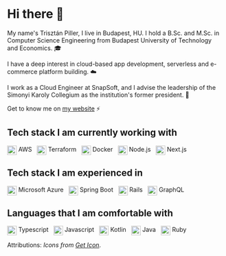 # Hi there 👋

My name's Trisztán Piller, I live in Budapest, HU. I hold a B.Sc. and M.Sc. in Computer Science Engineering from Budapest University of Technology and Economics. 🎓

I have a deep interest in cloud-based app development, serverless and e-commerce platform building. ☁️

I work as a Cloud Engineer at SnapSoft, and I advise the leadership of the Simonyi Karoly Collegium as the institution's former president. 💼

Get to know me on [my website](https://trisz.hu/) ⚡


## Tech stack I am currently working with

<a href="https://aws.amazon.com/" target="_blank"><img src="https://github.com/get-icon/geticon/raw/master/icons/aws.svg"
      alt="AWS" align=top width="22px" height="22px" /></a><span>&nbsp;AWS&nbsp;&nbsp;</span>
<a href="https://www.terraform.io/" target="_blank"><img src="https://github.com/get-icon/geticon/raw/master/icons/terraform.svg"
      alt="Terraform" align=top width="22px" height="22px" /></a><span>&nbsp;Terraform&nbsp;&nbsp;</span>
<a href="https://www.docker.com/" target="_blank"><img src="https://github.com/get-icon/geticon/raw/master/icons/docker-icon.svg"
      alt="Docker" align=top width="22px" height="22px" /></a><span>&nbsp;Docker&nbsp;&nbsp;</span>
<a href="https://nodejs.org/" target="_blank"><img src="https://github.com/get-icon/geticon/raw/master/icons/nodejs-icon.svg"
      alt="Node.js" align=top width="22px" height="22px" /></a><span>&nbsp;Node.js&nbsp;&nbsp;</span>
<a href="https://nextjs.org/" target="_blank"><img src="https://github.com/get-icon/geticon/raw/master/icons/nextjs.svg"
      alt="Next.js" align=top width="22px" height="22px" /></a><span>&nbsp;Next.js&nbsp;&nbsp;</span>


## Tech stack I am experienced in

<a href="https://azure.microsoft.com/" target="_blank"><img src="https://github.com/get-icon/geticon/raw/master/icons/azure-icon.svg"
      alt="Microsoft Azure" align=top width="22px" height="22px" /></a><span>&nbsp;Microsoft Azure&nbsp;&nbsp;</span>
<a href="https://spring.io/projects/spring-boot" target="_blank"><img src="https://github.com/get-icon/geticon/raw/master/icons/spring.svg"
      alt="Spring Boot" align=top width="22px" height="22px" /></a><span>&nbsp;Spring Boot&nbsp;&nbsp;</span>
<a href="https://rubyonrails.org/" target="_blank"><img src="https://github.com/get-icon/geticon/raw/master/icons/rails.svg"
      alt="Rails" align=top width="22px" height="22px" /></a><span>&nbsp;Rails&nbsp;&nbsp;</span>
<a href="https://graphql.org/" target="_blank"><img src="https://github.com/get-icon/geticon/raw/master/icons/graphql.svg"
      alt="GraphQL" align=top width="22px" height="22px" /></a><span>&nbsp;GraphQL&nbsp;&nbsp;</span>


## Languages that I am comfortable with

<a href="https://www.typescriptlang.org/" target="_blank"><img src="https://github.com/get-icon/geticon/raw/master/icons/typescript-icon.svg"
      alt="Typescript" align=top width="22px" height="22px" /></a><span>&nbsp;Typescript&nbsp;&nbsp;</span>
<a href="https://www.javascript.com/" target="_blank"><img src="https://github.com/get-icon/geticon/raw/master/icons/javascript.svg"
      alt="Javascript" align=top width="22px" height="22px" /></a><span>&nbsp;Javascript&nbsp;&nbsp;</span>
<a href="https://kotlinlang.org/" target="_blank"><img src="https://github.com/get-icon/geticon/raw/master/icons/kotlin.svg"
      alt="Kotlin" align=top width="22px" height="22px" /></a><span>&nbsp;Kotlin&nbsp;&nbsp;</span>
<a href="https://www.oracle.com/java/" target="_blank"><img src="https://github.com/get-icon/geticon/raw/master/icons/java.svg"
      alt="Java" align=top width="22px" height="22px" /></a><span>&nbsp;Java&nbsp;&nbsp;</span>
<a href="https://www.ruby-lang.org/en/" target="_blank"><img src="https://github.com/get-icon/geticon/raw/master/icons/ruby.svg"
      alt="Ruby" align=top width="22px" height="22px" /></a><span>&nbsp;Ruby&nbsp;&nbsp;</span>


Attributions: _Icons from [Get Icon](https://github.com/get-icon/geticon)_.
